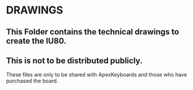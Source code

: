 # DRAWINGS
## This Folder contains the technical drawings to create the IU80.
## This is not to be distributed publicly.


These files are only to be shared with ApexKeyboards and those who have purchased the board.
